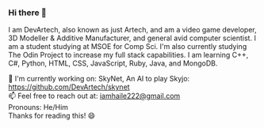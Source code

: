 ### Hi there 👋 
I am DevArtech, also known as just Artech, and am a video game developer, 3D Modeller & Additive Manufacturer, and general avid computer scientist. I am a student studying at MSOE for Comp Sci. I'm also currently studying The Odin Project to increase my full stack capabilities. I am learning C++, C#, Python, HTML, CSS, JavaScript, Ruby, Java, and MongoDB.    
   
🔭 I'm currently working on: SkyNet, An AI to play Skyjo: https://github.com/DevArtech/skynet   
📫 Feel free to reach out at: iamhaile222@gmail.com   
Pronouns: He/Him   
Thanks for reading this! 😄
